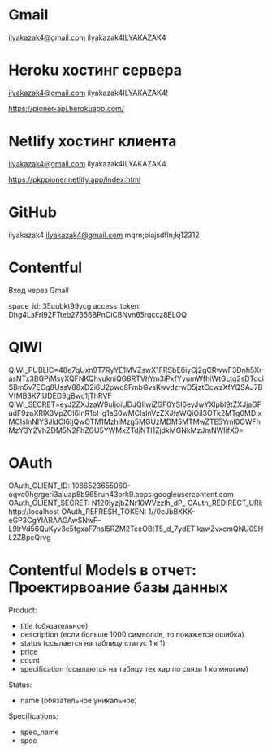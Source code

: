 # Gmail

ilyakazak4@gmail.com
ilyakazak4ILYAKAZAK4

# Heroku хостинг сервера
ilyakazak4@gmail.com
ilyakazak4ILYAKAZAK4!

https://pioner-api.herokuapp.com/

# Netlify хостинг клиента
ilyakazak4@gmail.com
ilyakazak4ILYAKAZAK4

https://pkppioner.netlify.app/index.html

# GitHub
ilyakazak4
ilyakazak4@gmail.com
mqrn;oiajsdfln;kj12312

# Contentful

Вход через Gmail

space_id: 35uubkt99ycg
access_token: Dhg4LaFrl92FTteb27356BPnCiCBNvn65rqccz8ELOQ

# QIWI

QIWI_PUBLIC=48e7qUxn9T7RyYE1MVZswX1FRSbE6iyCj2gCRwwF3Dnh5XrasNTx3BGPiMsyXQFNKQhvukniQG8RTVhYm3iPxfYyumWfhiWtGLtq2sDTqciSBm5v7ECg8UssV88xD2i6U2pwq8FmbGvsKwvdzrwD5jztCcwzXfYQSAJ7BVfMB3K7iUDED9gBwc1jThRVF
QIWI_SECRET=eyJ2ZXJzaW9uIjoiUDJQIiwiZGF0YSI6eyJwYXlpbl9tZXJjaGFudF9zaXRlX3VpZCI6InR1bHg1aS0wMCIsInVzZXJfaWQiOiI3OTk2MTg0MDIxMCIsInNlY3JldCI6IjQwOTM1MzhlMzg5MGUzMDM5MTMwZTE5YmI0OWFhMzY3Y2VhZDM5N2FhZGU5YWMxZTdjNTI1ZjdkMGNkMzJmNWIifX0=

# OAuth

OAuth_CLIENT_ID: 1086523655060-oqvc0hgrgeri3aluap8b965run43ork9.apps.googleusercontent.com
OAuth_CLIENT_SECRET: N120IyzjbZNr10WVzzlh_dP_
OAuth_REDIRECT_URI: http://localhost
OAuth_REFRESH_TOKEN: 1//0cJbBXKK-eGP3CgYIARAAGAwSNwF-L9IrVd56QuKyv3c5fgxaF7nsl5RZM2TceOBtT5_d_7ydETIkawZvxcmQNU09HL2ZBpcQrvg

# Contentful Models в отчет: Проектирвоание базы данных

Product:

- title (обязательное)
- description (если больше 1000 символов, то покажется ошибка)
- status (ссылается на таблицу статус 1 к 1)
- price
- count
- specification (ссылаются на табицу тех хар по связи 1 ко многим)

Status:

- name (обязательное уникальное)

Specifications:

- spec_name
- spec

